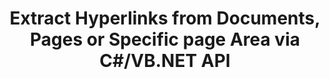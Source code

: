 ---
############################# Static ############################
layout: "auto-gen-gist"
draft: false
path: "parser/net/extract/ppsm"
otherformats: DOC DOT DOCX DOCM DOTX DOTM TXT ODT OTT RTF PDF XHTML MHTML MD XML EPUB FB2 CHM XLS XLT XLSX XLSM XLSB XLTX XLTM ODS CSV OTS XLA XLAM PPT PPTX  PPS POT PPSX PPTM POTX ODP OTP PST OST EML EMLX MSG ONE 

############################# Head ############################
head_title: ".NET API to Parse & Extract Hyperlinks from Documents, Pages or Page Area"
head_description: "GroupDocs.Parser .NET API enables software programmers to extract hyperlinks from documents, pages or page Area of PDF, DOCX, XLSX, CSV, PPTX, EML, MSG, EPUB & many more."

############################# Header ############################
title: "Extract Hyperlinks from Documents, Pages or Specific page Area via C#/VB.NET API"
description: "GroupDocs.Parser .NET API allows software developers to  parse & extract hyperlinks from documents, pages or page Area of PDF, DOC, DOCX, PPT, PPTX, EML, MSG, XLS, XLSX, CSV, ODT, RTF, EPUB and many other documents."

######################### Download Button #######################
button:
    enable: true

############################# About ############################
about:
    enable: true
    title: "How to Parse & Extract Hyperlinks from Documents or Pages  via .NET?"
    content: |
       A hyperlink is a piece of text or an image or icon that points to an entire document or to a particular part within a document.  The use of hyperlinks allows users to navigate to a web page or document. It is often required to extract hyperlinks from a document and use it to access external document or webpage.  GroupDocs.Parser .NET API is a fascinating document text extraction API that provides complete functionality for implementing text and metadata extraction solutions. It supports text & hyperlinks extraction from PDF, Emails, Ebooks, Microsoft Office formats: Word (DOC, DOCX), PowerPoint (PPT, PPTX), Excel (XLS, XLSX), LibreOffice formats and many more.  It supports several advanced features for documents parsing, extracting plain and structured text, text searching by  keywords, extract metadata or images, containers as well as attachments and many more. 

############################# content ############################
steps:
    enable: true
    block:
    - title_left: "Extract Hyperlinks from PPSM Documents via .NET"
      content_left: |
       GroupDocs.Parser .NET provides complete support for extracting Hyperlinks from PPSM documents. The following C# .NET code example demonstrates how to extract hyperlinks inside a PPSM document. 

      title_right: "How to Extract Hyperlinks"
      content_right: |
        * Create an instance of [Parser](https://apireference.groupdocs.com/parser/net/groupdocs.parser/parser) 
        * Check document for hyperlink extraction support
        * Extract hyperlinks from the document
        * Call [GetHyperlinks](https://apireference.groupdocs.com/parser/net/groupdocs.parser/parser/methods/gethyperlinks) method extract all hyperlinks from the whole document.
        * Iterate over hyperlinks and Print the hyperlink URL

      gisthash: "35be3a09e0135c65be790c42c5c86d37"
      gistfile: "Extract_hyperlinks_form_documents.cs"

    - title_left: "Extract Hyperlinks from PPSM Documents Page"
      content_left: |
       GroupDocs.Parser .NET allows software developers to extract hyperlinks from PPSM documents with a couple of lines of code. The below C# .NET code shows hyperlinks extraction inside a PPSM document. 

      title_right: "Extract Hyperlinks via .NET"
      content_right: |
        * Create an instance of [Parser](https://apireference.groupdocs.com/parser/net/groupdocs.parser/parser) 
        * Check document for hyperlink extraction support
        * Get document info by calling [GetDocumentInfo](https://apireference.groupdocs.com/parser/net/groupdocs.parser/parser/methods/getdocumentinfo) 
        * Iterate over pages and Print a page number
        * Extract hyperlinks from the document
        * Call [GetHyperlinks](https://apireference.groupdocs.com/parser/net/groupdocs.parser/parser/methods/gethyperlinks) method extract all hyperlinks from the whole document.
        * Iterate over hyperlinks and Print the hyperlink URL
     
      gisthash: "e71f8e39ba36ebf97034dfbf6fceeec1"
      gistfile: "hyperlinks_extraction_form_documents_page.cs"
      
    - title_left: "Extract Hyperlinks from PPSM Documents Page Area"
      content_left: |
       GroupDocs.Parser .NET API fully supports extraction of hyperlinks from PPSM documents with ease. The following .NET code example demonstrates how to extract hyperlinks from a PPSM document page area.

      title_right: "How to Extract Hyperlinks using .NET"
      content_right: |
        * Create an instance of [Parser](https://apireference.groupdocs.com/parser/net/groupdocs.parser/parser) 
        * Check document for hyperlink extraction support
        * Create the options which are used for hyperlink extraction
        * Call [GetHyperlinks](https://apireference.groupdocs.com/parser/net/groupdocs.parser.parser/gethyperlinks/methods/1) method to extract hyperlinks from a document page are.
        * Iterate over hyperlinks and Print the hyperlink URL
     
      gisthash: "eefbede6f391ea44ddb6901edb353950"
      gistfile: "hyperlinks_extraction_from__documents_page_area.cs"

    - title_left: "System Requirements"
      content_left: |
        GroupDocs.Assembly .NET APIs are supported on all major platforms and operating systems. For complete system requirements guide, please visit [system requirements](hhttps://docs.groupdocs.com/parser/net/system-requirements/) Before executing the code below, please make sure that you have the following prerequisites installled on your system:
        * Operating Systems: Microsoft Windows, Linux, MacOS
        * Development Environment:  Visual Studio, Xamarin, MonoDevelop etc
        * Frameworks: .NET Framework, .NET Standard, .NET Core, Mono
        * Get the latest version of GroupDocs.Assembly .NET APIs from [NuGet](https://www.nuget.org/packages/GroupDocs.parser/)
        
      title_right: "Why Use GroupDocs.Assembly"
      content_right: |
        * Plain text extraction support  from any supported documents
        * Documents parsing via user-defined templates.
        * Fully support structured text extraction
        * Text searching via keyword as well as regular expression
        * Extract formatted text, metadata, images, containers, and attachments.
        * Extract table of contents for some supported document formats.
        * Parse form data from PDF documents.
        * Extract hyperlinks from the document

demos:
    enable: true
        

about_formats:
    enable: true


more_formats:
    enable: true


back_to_top:
    enable: true
---
